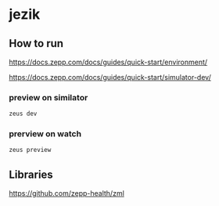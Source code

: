 # jezik



## How to run

https://docs.zepp.com/docs/guides/quick-start/environment/

https://docs.zepp.com/docs/guides/quick-start/simulator-dev/

### preview on similator

```sh
zeus dev
```

### prerview on watch

```sh
zeus preview
```

## Libraries
https://github.com/zepp-health/zml